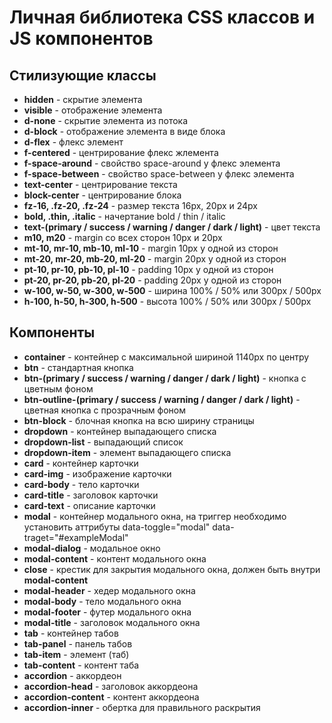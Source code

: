 # Личная библиотека CSS классов и JS компонентов
## Стилизующие классы
+ **hidden** - скрытие элемента
+ **visible** - отображение элемента 
+ **d-none** - скрытие элемента из потока
+ **d-block** - отображение элемента в виде блока
+ **d-flex** - флекс элемент
+ **f-centered** - центрирование флекс жлемента
+ **f-space-around** - свойство space-around у флекс элемента
+ **f-space-between**  - свойство space-between у флекс элемента
+ **text-center** - центрирование текста
+ **block-center** - центрирование блока
+ **fz-16, .fz-20, .fz-24** - размер текста 16px, 20px и 24px
+ **bold, .thin, .italic** - начертание bold / thin / italic
+ **text-(primary / success / warning / danger / dark / light)** - цвет текста
+ **m10, m20** - margin со всех сторон 10px и 20px
+ **mt-10, mr-10, mb-10, ml-10** - margin 10px у одной из сторон
+ **mt-20, mr-20, mb-20, ml-20** - margin 20px у одной из сторон
+ **pt-10, pr-10, pb-10, pl-10** - padding 10px у одной из сторон
+ **pt-20, pr-20, pb-20, pl-20** - padding 20px у одной из сторон
+ **w-100, w-50, w-300, w-500** - ширина 100% / 50% или 300px / 500px
+ **h-100, h-50, h-300, h-500** - высота 100% / 50% или 300px / 500px

## Компоненты
+ **container** - контейнер с максимальной шириной 1140px по центру
+ **btn** - стандартная кнопка
+ **btn-(primary / success / warning / danger / dark / light)** - кнопка с цветным фоном
+ **btn-outline-(primary / success / warning / danger / dark / light)** - цветная кнопка с прозрачным фоном
+ **btn-block** - блочная кнопка на всю ширину страницы
+ **dropdown** - контейнер выпадающего списка
+ **dropdown-list** - выпадающий список
+ **dropdown-item** - элемент выпадающего списка
+ **card** - контейнер карточки
+ **card-img** - изображение карточки
+ **card-body** - тело карточки
+ **card-title** - заголовок карточки
+ **card-text** - описание карточки
+ **modal** - контейнер модального окна, на триггер необходимо установить аттрибуты data-toggle="modal" data-traget="#exampleModal"
+ **modal-dialog** - модальное окно
+ **modal-content** - контент модального окна
+ **close** - крестик для закрытия модального окна, должен быть внутри **modal-content**
+ **modal-header** - хедер модального окна
+ **modal-body** - тело модального окна
+ **modal-footer** - футер модального окна
+ **modal-title** - заголовок модального окна
+ **tab** - контейнер табов
+ **tab-panel** - панель табов
+ **tab-item** - элемент (таб)
+ **tab-content** - контент таба
+ **accordion** - аккордеон
+ **accordion-head** - заголовок аккордеона
+ **accordion-content** - контент аккордеона
+ **accordion-inner** - обертка для правильного раскрытия


